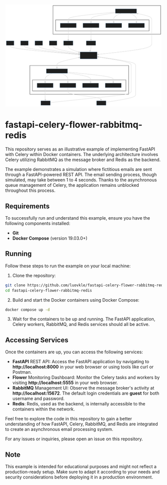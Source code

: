 

![](images/celery_workers_pools.svg)





# fastapi-celery-flower-rabbitmq-redis

This repository serves as an illustrative example of implementing FastAPI with Celery within Docker containers. The underlying architecture involves Celery utilizing RabbitMQ as the message broker and Redis as the backend.

The example demonstrates a simulation where fictitious emails are sent through a FastAPI-powered REST API. The email sending process, though simulated, may take between 1 to 4 seconds. Thanks to the asynchronous queue management of Celery, the application remains unblocked throughout this process.

## Requirements

To successfully run and understand this example, ensure you have the following components installed:

- **Git**
- **Docker Compose** (version 19.03.0+)

## Running

Follow these steps to run the example on your local machine:

1. Clone the repository:

```sh
git clone https://github.com/luovkle/fastapi-celery-flower-rabbitmq-redis.git
cd fastapi-celery-flower-rabbitmq-redis
```

2. Build and start the Docker containers using Docker Compose:

```sh
docker compose up -d
```

3. Wait for the containers to be up and running. The FastAPI application, Celery workers, RabbitMQ, and Redis services should all be active.

## Accessing Services

Once the containers are up, you can access the following services:

- **FastAPI** REST API: Access the FastAPI application by navigating to **http://localhost:8000** in your web browser or using tools like curl or Postman.
- **Flower** Monitoring Dashboard: Monitor the Celery tasks and workers by visiting **http://localhost:5555** in your web browser.
- **RabbitMQ** Management UI: Observe the message broker's activity at **http://localhost:15672**. The default login credentials are **guest** for both username and password.
- **Redis**: Redis, used as the backend, is internally accessible to the containers within the network.

Feel free to explore the code in this repository to gain a better understanding of how FastAPI, Celery, RabbitMQ, and Redis are integrated to create an asynchronous email processing system.

For any issues or inquiries, please open an issue on this repository.

## Note

This example is intended for educational purposes and might not reflect a production-ready setup. Make sure to adapt it according to your needs and security considerations before deploying it in a production environment.
